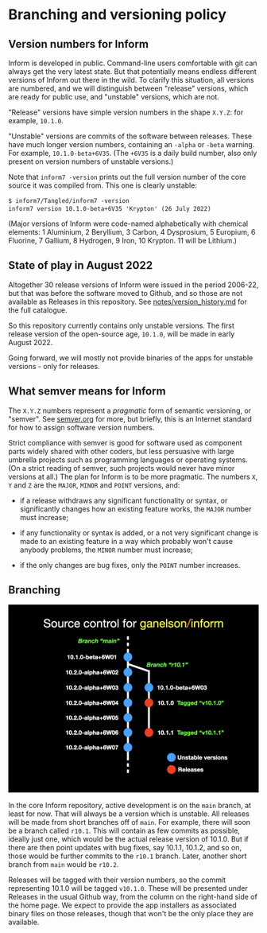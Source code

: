 # Branching and versioning policy

## Version numbers for Inform

Inform is developed in public. Command-line users comfortable with git can always get the very latest state. But that potentially means endless different versions of Inform out there in the wild. To clarify this situation, all versions are numbered, and we will distinguish between "release" versions, which are ready for public use, and "unstable" versions, which are not.

"Release" versions have simple version numbers in the shape `X.Y.Z`: for example, `10.1.0`.

"Unstable" versions are commits of the software between releases. These have much longer version numbers, containing an `-alpha` or `-beta` warning. For example, `10.1.0-beta+6V35`. (The `+6V35` is a daily build number, also only
present on version numbers of unstable versions.)

Note that `inform7 -version` prints out the full version number of the core
source it was compiled from. This one is clearly unstable:

	$ inform7/Tangled/inform7 -version
	inform7 version 10.1.0-beta+6V35 'Krypton' (26 July 2022)

(Major versions of Inform were code-named alphabetically with chemical elements:
1 Aluminium, 2 Beryllium, 3 Carbon, 4 Dysprosium, 5 Europium, 6 Fluorine, 7 Gallium, 8 Hydrogen, 9 Iron, 10 Krypton. 11 will be Lithium.)

## State of play in August 2022

Altogether 30 release versions of Inform were issued in the period 2006-22,
but that was before the software moved to Github, and so those are not available
as Releases in this repository. See [notes/version_history.md](version_history.md) for the full catalogue.

So this repository currently contains only unstable versions. The first release
version of the open-source age, `10.1.0`, will be made in early August 2022.

Going forward, we will mostly not provide binaries of the apps for unstable versions - only for releases.

## What semver means for Inform

The `X.Y.Z` numbers represent a _pragmatic_ form of semantic versioning, or "semver". See [semver.org](semver.org) for more, but briefly, this is an 
Internet standard for how to assign software version numbers.

Strict compliance with semver is good for software used as component parts
widely shared with other coders, but less persuasive with large umbrella
projects such as programming languages or operating systems. (On a strict
reading of semver, such projects would never have minor versions at all.)
The plan for Inform is to be more pragmatic. The numbers `X`, `Y` and `Z`
are the `MAJOR`, `MINOR` and `POINT` versions, and:

- if a release withdraws any significant functionality or syntax, or significantly changes how an existing feature works, the `MAJOR` number must increase;

- if any functionality or syntax is added, or a not very significant change is made to an existing feature in a way which probably won't cause anybody problems, the `MINOR` number must increase;

- if the only changes are bug fixes, only the `POINT` number increases.

## Branching

![Branching diagram](branching.jpg)

In the core Inform repository, active development is on the `main` branch, at least for now. That will always be a version which is unstable. All releases will be made from short branches off of `main`. For example, there will soon be a branch called `r10.1`. This will contain as few commits as possible, ideally just one, which would be the actual release version of 10.1.0. But if there are then point updates with bug fixes, say 10.1.1, 10.1.2, and so on, those would be further commits to the `r10.1` branch. Later, another short branch from `main` would be `r10.2`.

Releases will be tagged with their version numbers, so the commit representing 10.1.0 will be tagged `v10.1.0`. These will be presented under Releases in the usual Github way, from the column on the right-hand side of the home page. We expect to provide the app installers as associated binary files on those releases, though that won't be the only place they are available.
